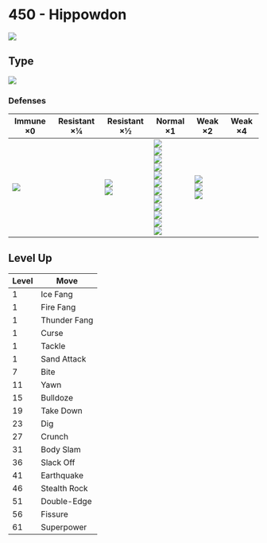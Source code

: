 # 450 - Hippowdon
![][450]

## Type

![][ground]

### Defenses

Immune ×0 | Resistant ×¼ | Resistant ×½ | Normal ×1 | Weak ×2 | Weak ×4
---       | ---          | ---          | ---       | ---     | ---
![][electric]<br> | | ![][poison]<br> ![][rock]<br> | ![][normal]<br> ![][fighting]<br> ![][flying]<br> ![][ground]<br> ![][bug]<br> ![][ghost]<br> ![][steel]<br> ![][fire]<br> ![][psychic]<br> ![][dragon]<br> ![][dark]<br> ![][fairy]<br> | ![][water]<br> ![][grass]<br> ![][ice]<br> | | 

## Level Up

Level | Move
---   | ---
  1   | Ice Fang
  1   | Fire Fang
  1   | Thunder Fang
  1   | Curse
  1   | Tackle
  1   | Sand Attack
  7   | Bite
 11   | Yawn
 15   | Bulldoze
 19   | Take Down
 23   | Dig
 27   | Crunch
 31   | Body Slam
 36   | Slack Off
 41   | Earthquake
 46   | Stealth Rock
 51   | Double-Edge
 56   | Fissure
 61   | Superpower

[450]: ../img/pokemon/450.png
[normal]: ../img/types/normal.png
[fire]: ../img/types/fire.png
[fighting]: ../img/types/fighting.png
[water]: ../img/types/water.png
[flying]: ../img/types/flying.png
[grass]: ../img/types/grass.png
[poison]: ../img/types/poison.png
[electric]: ../img/types/electric.png
[ground]: ../img/types/ground.png
[psychic]: ../img/types/psychic.png
[rock]: ../img/types/rock.png
[ice]: ../img/types/ice.png
[bug]: ../img/types/bug.png
[dragon]: ../img/types/dragon.png
[ghost]: ../img/types/ghost.png
[dark]: ../img/types/dark.png
[steel]: ../img/types/steel.png
[fairy]: ../img/types/fairy.png
